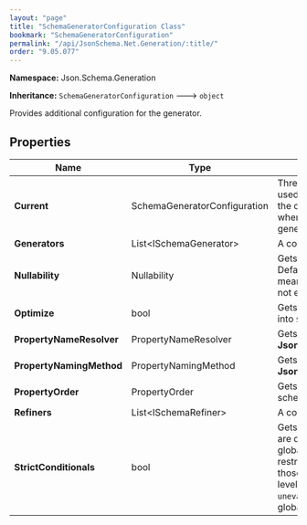 ```yaml
---
layout: "page"
title: "SchemaGeneratorConfiguration Class"
bookmark: "SchemaGeneratorConfiguration"
permalink: "/api/JsonSchema.Net.Generation/:title/"
order: "9.05.077"
---
```

**Namespace:** Json.Schema.Generation

**Inheritance:**
`SchemaGeneratorConfiguration`
 🡒 
`object`

Provides additional configuration for the generator.

## Properties

| Name | Type | Summary |
|---|---|---|
| **Current** | SchemaGeneratorConfiguration | Thread-static storage of the current configuration. Only to be used for reading<br>the configuration. Setting values on this object will be overwritten when starting<br>generation. |
| **Generators** | List\<ISchemaGenerator\> | A collection of generators in addition to the global set. |
| **Nullability** | Nullability | Gets or sets whether to include `null` in the `type` keyword.<br>Default is **Json.Schema.Generation.Nullability.Disabled** which means that it will<br>not ever be included. |
| **Optimize** | bool | Gets or sets whether optimizations (moving common subschemas into `$defs`) will be performed.  Default is true. |
| **PropertyNameResolver** | PropertyNameResolver | Gets or sets the property name resolving method. Default is **Json.Schema.Generation.PropertyNameResolvers.AsDeclared**. |
| **PropertyNamingMethod** | PropertyNamingMethod | Gets or sets the property naming method.  Default is **Json.Schema.Generation.PropertyNamingMethods.AsDeclared**. |
| **PropertyOrder** | PropertyOrder | Gets or sets the order in which properties will be listed in the schema. |
| **Refiners** | List\<ISchemaRefiner\> | A collection of refiners. |
| **StrictConditionals** | bool | Gets or sets whether properties that are affected by conditionals are defined<br>globally or only within their respective `then` subschemas.  True restricts<br>those property definitions to `then` subschemas and adds a top-level<br>`unevaluatedProperties: false`; false (default) defines them globally. |

